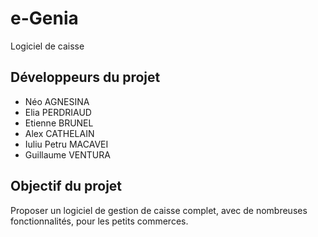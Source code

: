 # e-Genia
Logiciel de caisse


<h2> Développeurs du projet </h2>
<ul>
<li> Néo AGNESINA </li>
<li>Elia PERDRIAUD</li>
<li>Etienne BRUNEL</li>
<li>Alex CATHELAIN</li>
<li>Iuliu Petru MACAVEI</li>
<li>Guillaume VENTURA</li>
</ul>

<h2> Objectif du projet </h2>
Proposer un logiciel de gestion de caisse complet, avec de nombreuses fonctionnalités, pour les petits commerces.
